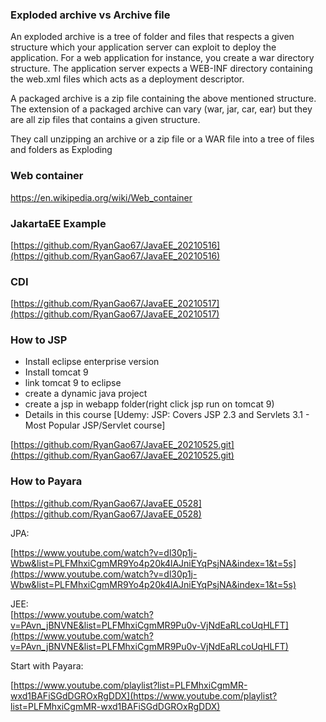 ### Exploded archive vs Archive file
An exploded archive is a tree of folder and files that respects a given structure which your application server can exploit to deploy the application. For a web application for instance, you create a war directory structure. The application server expects a WEB-INF directory containing the web.xml files which acts as a deployment descriptor.

A packaged archive is a zip file containing the above mentioned structure. The extension of a packaged archive can vary (war, jar, car, ear) but they are all zip files that contains a given structure.

They call unzipping an archive or a zip file or a WAR file into a tree of files and folders as Exploding

### Web container
https://en.wikipedia.org/wiki/Web_container

### JakartaEE Example   
[https://github.com/RyanGao67/JavaEE_20210516](https://github.com/RyanGao67/JavaEE_20210516)

### CDI
[https://github.com/RyanGao67/JavaEE_20210517](https://github.com/RyanGao67/JavaEE_20210517)

### How to JSP

* Install eclipse enterprise version
* Install tomcat 9
* link tomcat 9 to eclipse
* create a dynamic java project
* create a jsp in webapp folder(right click jsp run on tomcat 9)
* Details in this course [Udemy: JSP: Covers JSP 2.3 and Servlets 3.1 - Most Popular JSP/Servlet course]

[https://github.com/RyanGao67/JavaEE_20210525.git](https://github.com/RyanGao67/JavaEE_20210525.git)


### How to Payara  
[https://github.com/RyanGao67/JavaEE_0528](https://github.com/RyanGao67/JavaEE_0528)

JPA: 

[https://www.youtube.com/watch?v=dl30p1j-Wbw&list=PLFMhxiCgmMR9Yo4p20k4lAJniEYqPsjNA&index=1&t=5s](https://www.youtube.com/watch?v=dl30p1j-Wbw&list=PLFMhxiCgmMR9Yo4p20k4lAJniEYqPsjNA&index=1&t=5s)


JEE:  
[https://www.youtube.com/watch?v=PAvn_jBNVNE&list=PLFMhxiCgmMR9Pu0v-VjNdEaRLcoUqHLFT](https://www.youtube.com/watch?v=PAvn_jBNVNE&list=PLFMhxiCgmMR9Pu0v-VjNdEaRLcoUqHLFT)

Start with Payara: 

[https://www.youtube.com/playlist?list=PLFMhxiCgmMR-wxd1BAFiSGdDGROxRgDDX](https://www.youtube.com/playlist?list=PLFMhxiCgmMR-wxd1BAFiSGdDGROxRgDDX)
